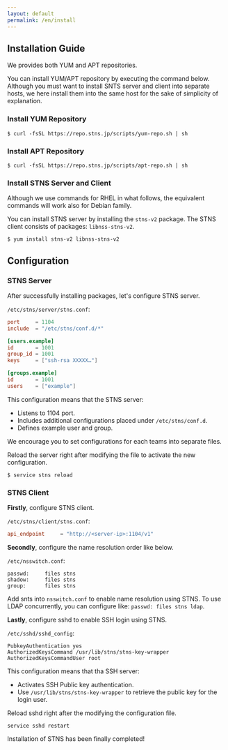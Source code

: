 ```yaml
---
layout: default
permalink: /en/install
---
```


## Installation Guide

We provides both YUM and APT repositories.

You can install YUM/APT repository by executing the command below. Although you must want to install SNTS server and client into separate hosts, we here install them into the same host for the sake of simplicity of explanation.

### Install YUM Repository

```
$ curl -fsSL https://repo.stns.jp/scripts/yum-repo.sh | sh
```

### Install APT Repository

```
$ curl -fsSL https://repo.stns.jp/scripts/apt-repo.sh | sh
```

### Install STNS Server and Client

Although we use commands for RHEL in what follows, the equivalent commands will work also for Debian family.

You can install STNS server by installing the `stns-v2` package. The STNS client consists of packages: `libnss-stns-v2`.

```
$ yum install stns-v2 libnss-stns-v2
```

## Configuration

### STNS Server

After successfully installing packages, let's configure STNS server.

`/etc/stns/server/stns.conf`:

```toml
port     = 1104
include  = "/etc/stns/conf.d/*"

[users.example]
id       = 1001
group_id = 1001
keys     = ["ssh-rsa XXXXX…"]

[groups.example]
id       = 1001
users    = ["example"]
```

This configuration means that the STNS server:

* Listens to 1104 port.
* Includes additional configurations placed under `/etc/stns/conf.d`.
* Defines example user and group.

We encourage you to set configurations for each teams into separate files.

Reload the server right after modifying the file to activate the new configuration.

```
$ service stns reload
```

### STNS Client
**Firstly**, configure STNS client.

`/etc/stns/client/stns.conf`:

```toml
api_endpoint     = "http://<server-ip>:1104/v1"
```

**Secondly**, configure the name resolution order like below.

`/etc/nsswitch.conf`:

```
passwd:     files stns
shadow:     files stns
group:      files stns
```

Add snts into `nsswitch.conf` to enable name resolution using STNS. To use LDAP concurrently, you can configure like: `passwd: files stns ldap`.

**Lastly**, configure sshd to enable SSH login using STNS.

`/etc/sshd/sshd_config`:

```
PubkeyAuthentication yes
AuthorizedKeysCommand /usr/lib/stns/stns-key-wrapper
AuthorizedKeysCommandUser root
```

This configuration means that tha SSH server:

* Activates SSH Public key authentication.
* Use `/usr/lib/stns/stns-key-wrapper` to retrieve the public key for the login user.

Reload sshd right after the modifying the configuration file.

```
service sshd restart
```

Installation of STNS has been finally completed!

